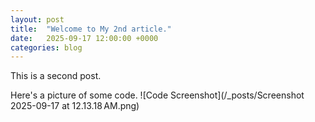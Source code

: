 ```yaml
---
layout: post
title:  "Welcome to My 2nd article."
date:   2025-09-17 12:00:00 +0000
categories: blog
---
```


This is a second post.

Here's a picture of some code.
![Code Screenshot](/_posts/Screenshot 2025-09-17 at 12.13.18 AM.png)


